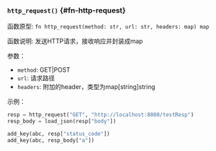 ### `http_request()` {#fn-http-request}

函数原型: `fn http_request(method: str, url: str, headers: map) map`

函数说明: 发送HTTP请求，接收响应并封装成map

参数：

- `method`: GET|POST
- `url`: 请求路径
- `headers`: 附加的header，类型为map[string]string

示例：

```python
resp = http_request("GET", "http://localhost:8080/testResp")
resp_body = load_json(resp["body"])

add_key(abc, resp["status_code"])
add_key(abc, resp_body["a"])
```